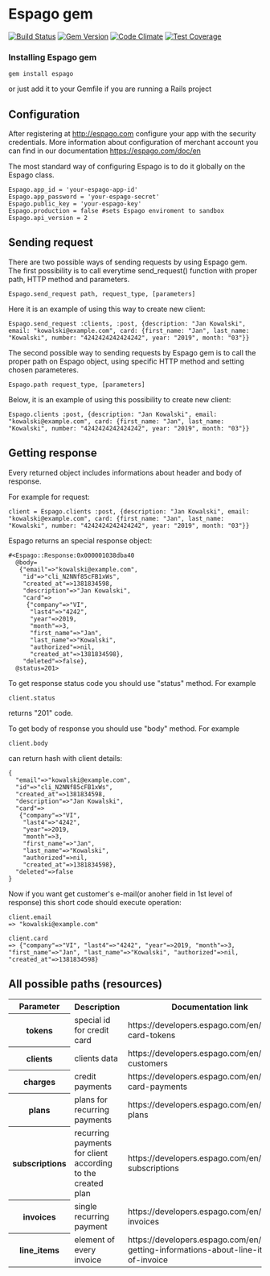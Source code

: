 Espago gem
======

[![Build Status](https://travis-ci.org/espago/espago.png?branch=master)](https://travis-ci.org/espago/espago)
[![Gem Version](https://badge.fury.io/rb/espago.svg)](http://badge.fury.io/rb/espago)
[![Code Climate](https://codeclimate.com/github/espago/espago/badges/gpa.svg)](https://codeclimate.com/github/espago/espago)
[![Test Coverage](https://codeclimate.com/github/espago/espago/badges/coverage.svg)](https://codeclimate.com/github/espago/espago)

### Installing Espago gem

    gem install espago

or just add it to your Gemfile if you are running a Rails project

## Configuration

After registering at <http://espago.com> configure your app with the security credentials. More information about configuration of merchant account you can find in our documentation <https://espago.com/doc/en>

The most standard way of configuring Espago is to do it globally on the Espago class.

    Espago.app_id = 'your-espago-app-id'
    Espago.app_password = 'your-espago-secret'
    Espago.public_key = 'your-espago-key'
    Espago.production = false #sets Espago enviroment to sandbox
    Espago.api_version = 2

## Sending request

There are two possible ways of sending requests by using Espago gem.
The first possibility is to call everytime send_request() function with proper path, HTTP method and parameters.

    Espago.send_request path, request_type, [parameters]

Here it is an example of using this way to create new client:

    Espago.send_request :clients, :post, {description: "Jan Kowalski", email: "kowalski@example.com", card: {first_name: "Jan", last_name: "Kowalski", number: "4242424242424242", year: "2019", month: "03"}}

The second possible way to sending requests by Espago gem is to call the proper path on Espago object, using specific HTTP method and setting chosen parameteres.

    Espago.path request_type, [parameters]

Below, it is an example of using this possibility to create new client:

    Espago.clients :post, {description: "Jan Kowalski", email: "kowalski@example.com", card: {first_name: "Jan", last_name: "Kowalski", number: "4242424242424242", year: "2019", month: "03"}}

## Getting response

Every returned object includes informations about header and body of response.

For example for request:

    client = Espago.clients :post, {description: "Jan Kowalski", email: "kowalski@example.com", card: {first_name: "Jan", last_name: "Kowalski", number: "4242424242424242", year: "2019", month: "03"}}

Espago returns an special response object:

    #<Espago::Response:0x000001038dba40
      @body=
       {"email"=>"kowalski@example.com",
        "id"=>"cli_N2NNf85cFB1xWs",
        "created_at"=>1381834598,
        "description"=>"Jan Kowalski",
        "card"=>
         {"company"=>"VI",
          "last4"=>"4242",
          "year"=>2019,
          "month"=>3,
          "first_name"=>"Jan",
          "last_name"=>"Kowalski",
          "authorized"=>nil,
          "created_at"=>1381834598},
        "deleted"=>false},
      @status=201>

To get response status code you should use "status" method.
For example

    client.status

returns "201" code.

To get body of response you should use "body" method.
For example

    client.body

can return hash with client details:

    {
      "email"=>"kowalski@example.com",
      "id"=>"cli_N2NNf85cFB1xWs",
      "created_at"=>1381834598,
      "description"=>"Jan Kowalski",
      "card"=>
       {"company"=>"VI",
        "last4"=>"4242",
        "year"=>2019,
        "month"=>3,
        "first_name"=>"Jan",
        "last_name"=>"Kowalski",
        "authorized"=>nil,
        "created_at"=>1381834598},
      "deleted"=>false
    }

Now if you want get customer's e-mail(or anoher field in 1st level of response) this short code should execute operation:

    client.email
    => "kowalski@example.com"

    client.card
    => {"company"=>"VI", "last4"=>"4242", "year"=>2019, "month"=>3, "first_name"=>"Jan", "last_name"=>"Kowalski", "authorized"=>nil, "created_at"=>1381834598}

## All possible paths (resources)

<table align="center">
<tr>
  <th>Parameter</th><th>Description</th><th>Documentation link</th>
</tr>
<tr>
  <th>tokens</th><td>special id for credit card</td><td>https://developers.espago.com/en/v2#44-card-tokens</td>
</tr>
<tr>
  <th>clients</th><td>clients data</td><td>https://developers.espago.com/en/v2#55-customers</td>
</tr>
<tr>
  <th>charges</th><td>credit payments</td><td>https://developers.espago.com/en/v2#9-card-payments</td>
</tr>
<tr>
  <th>plans</th><td>plans for recurring payments</td><td>https://developers.espago.com/en/v2#22-plans</td>
</tr>
<tr>
  <th>subscriptions</th><td>recurring payments for client according to the created plan</td><td>https://developers.espago.com/en/v2#28-subscriptions</td>
</tr>
<tr>
  <th>invoices</th><td>single recurring payment</td><td>https://developers.espago.com/en/v2#34-invoices</td>
</tr>
<tr>
  <th>line_items</th><td>element of every invoice</td><td>https://developers.espago.com/en/v2#41-getting-informations-about-line-items-of-invoice</td>
</tr>
</table>
